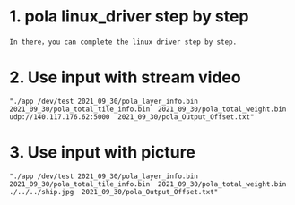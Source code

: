 # 1. pola linux_driver step by step
    In there，you can complete the linux driver step by step.
# 2. Use input with stream video
    "./app /dev/test 2021_09_30/pola_layer_info.bin  2021_09_30/pola_total_tile_info.bin  2021_09_30/pola_total_weight.bin udp://140.117.176.62:5000  2021_09_30/pola_Output_Offset.txt"
# 3. Use input with picture
    "./app /dev/test 2021_09_30/pola_layer_info.bin  2021_09_30/pola_total_tile_info.bin  2021_09_30/pola_total_weight.bin ./../../ship.jpg  2021_09_30/pola_Output_Offset.txt"
